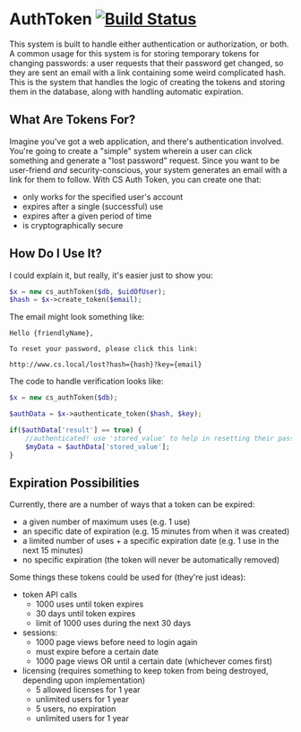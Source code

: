 # AuthToken [![Build Status](https://travis-ci.org/crazedsanity/AuthToken.svg?branch=master)](https://travis-ci.org/crazedsanity/AuthToken)

This system is built to handle either authentication or authorization, or both.  A common usage for this system is for storing temporary tokens for changing passwords: a user requests that their password get changed, so they are sent an email with a link containing some weird complicated hash.  This is the system that handles the logic of creating the tokens and storing them in the database, along with handling automatic expiration.

## What Are Tokens For?

Imagine you've got a web application, and there's authentication involved. You're going to create a "simple" system wherein a user can click something and generate a "lost password" request.  Since you want to be user-friend *and* security-conscious, your system generates an email with a link for them to follow.  With CS Auth Token, you can create one that:
 
 * only works for the specified user's account
 * expires after a single (successful) use
 * expires after a given period of time
 * is cryptographically secure

## How Do I Use It?

I could explain it, but really, it's easier just to show you:

```php
$x = new cs_authToken($db, $uidOfUser);
$hash = $x->create_token($email);
```

The email might look something like:

```
Hello {friendlyName},

To reset your password, please click this link:

http://www.cs.local/lost?hash={hash}?key={email}
```

The code to handle verification looks like:

```php
$x = new cs_authToken($db);

$authData = $x->authenticate_token($hash, $key);

if($authData['result'] == true) {
	//authenticated! use 'stored_value' to help in resetting their password
	$myData = $authData['stored_value'];
}
```

## Expiration Possibilities

Currently, there are a number of ways that a token can be expired:
 * a given number of maximum uses (e.g. 1 use)
 * an specific date of expiration (e.g. 15 minutes from when it was created)
 * a limited number of uses + a specific expiration date (e.g. 1 use in the next 15 minutes)
 * no specific expiration (the token will never be automatically removed)

Some things these tokens could be used for (they're just ideas):
 * token API calls
 	* 1000 uses until token expires
 	* 30 days until token expires
 	* limit of 1000 uses during the next 30 days
 * sessions:
 	* 1000 page views before need to login again
 	* must expire before a certain date
 	* 1000 page views OR until a certain date (whichever comes first)
 * licensing (requires something to keep token from being destroyed, depending upon implementation)
 	* 5 allowed licenses for 1 year
 	* unlimited users for 1 year
 	* 5 users, no expiration
 	* unlimited users for 1 year

